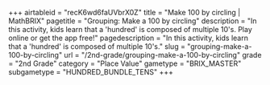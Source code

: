 +++
airtableid = "recK6wd6faUVbrX0Z"
title = "Make 100 by circling | MathBRIX"
pagetitle = "Grouping: Make a 100 by circling"
description = "In this activity, kids learn that a 'hundred' is composed of multiple 10's. Play online or get the app free!"
pagedescription = "In this activity, kids learn that a 'hundred' is composed of multiple 10's."
slug = "grouping-make-a-100-by-circling"
url = "/2nd-grade/grouping-make-a-100-by-circling"
grade = "2nd Grade"
category = "Place Value"
gametype = "BRIX_MASTER"
subgametype = "HUNDRED_BUNDLE_TENS"
+++